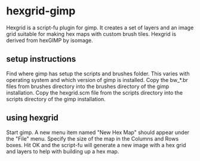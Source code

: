 # hexgrid-gimp

Hexgrid is a script-fu plugin for gimp. It creates a set of layers and an image grid suitable for making hex maps with custom brush tiles. Hexgrid is derived from hexGIMP by isomage.

## setup instructions

Find where gimp has setup the scripts and brushes folder. This varies with operating system and which version of gimp is installed. Copy the bw_*.br files from brushes directory into the brushes directory of the gimp installation. Copy the hexgrid.scm file from the scripts directory into the scripts directory of the gimp installation.

## using hexgrid

Start gimp. A new menu item named "New Hex Map" should appear under the "File" menu. Specify the size of the map in the Columns and Rows boxes. Hit OK and the script-fu will generate a new image with a hex grid and layers to help with building up a hex map.
